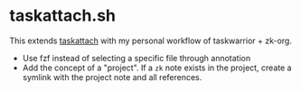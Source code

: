 # taskattach.sh

This extends [taskattach](https://github.com/tzok/taskattach) with my personal workflow of taskwarrior + zk-org.

- Use fzf instead of selecting a specific file through annotation
- Add the concept of a "project". If a `zk` note exists in the project, create a symlink with the project note and all references.
